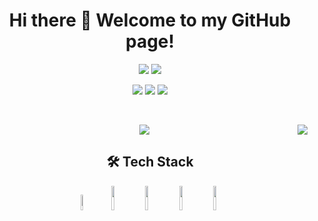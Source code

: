 <h1 align=center>Hi there 👋 Welcome to my GitHub page!</h1>

<p align=center>
  <img src='https://img.shields.io/badge/Front%20End-React-%235CCFEE' />
  <img src='https://img.shields.io/badge/Back%20End-NodeJS-%2383BA00' />
</p>

<p align=center>
  <a href="mailto:cmassarino.dev@gmail.com"><img src="https://img.shields.io/badge/-Gmail-c14438?style=flat&logo=Gmail&logoColor=white"/></a>
  <a href="https://www.linkedin.com/in/cmassarino/"><img src="https://img.shields.io/badge/-LinkedIn-blue?style=flat&logo=Linkedin&logoColor=white"/></a>
  <a href="https://twitter.com/C_Massarino"><img src="https://img.shields.io/twitter/url?label=Twitter&style=social&url=https%3A%2F%2Ftwitter.com%2FC_Massarino"/></a>
</p>
<br />


<p align=center>
  <img src="https://github-readme-stats-5pamm3r.vercel.app/api/top-langs/?username=5pamm3r&show_icons=true&title_color=fff&icon_color=79ff97&text_color=9f9f9f&bg_color=151515&show_owner=true" />
  <img align='right' src="https://github-readme-stats-5pamm3r.vercel.app/api?username=5pamm3r&show_icons=true&title_color=fff&icon_color=79ff97&text_color=9f9f9f&bg_color=151515&show_owner=true" />
</p>


<h2 align=center>🛠 Tech Stack</h2>

<p align=center>
<code><img width="8%" src="https://www.vectorlogo.zone/logos/javascript/javascript-ar21.svg"></code>
<code><img width="10%" src="https://www.vectorlogo.zone/logos/reactjs/reactjs-ar21.svg"></code>
<code><img width="10%" src="https://www.vectorlogo.zone/logos/nodejs/nodejs-ar21.svg"></code>
<code><img width="10%" src="https://www.vectorlogo.zone/logos/expressjs/expressjs-ar21.svg"></code>
<code><img width="10%" src="https://www.vectorlogo.zone/logos/mysql/mysql-ar21.svg"></code>
</p>
<!--
**5pamm3r/5pamm3r** is a ✨ _special_ ✨ repository because its `README.md` (this file) appears on your GitHub profile.

Here are some ideas to get you started:

- 🔭 I’m currently working on ...
- 🌱 I’m currently learning ...
- 👯 I’m looking to collaborate on ...
- 🤔 I’m looking for help with ...
- 💬 Ask me about ...
- 📫 How to reach me: ...
- 😄 Pronouns: ...
- ⚡ Fun fact: ...
-->
